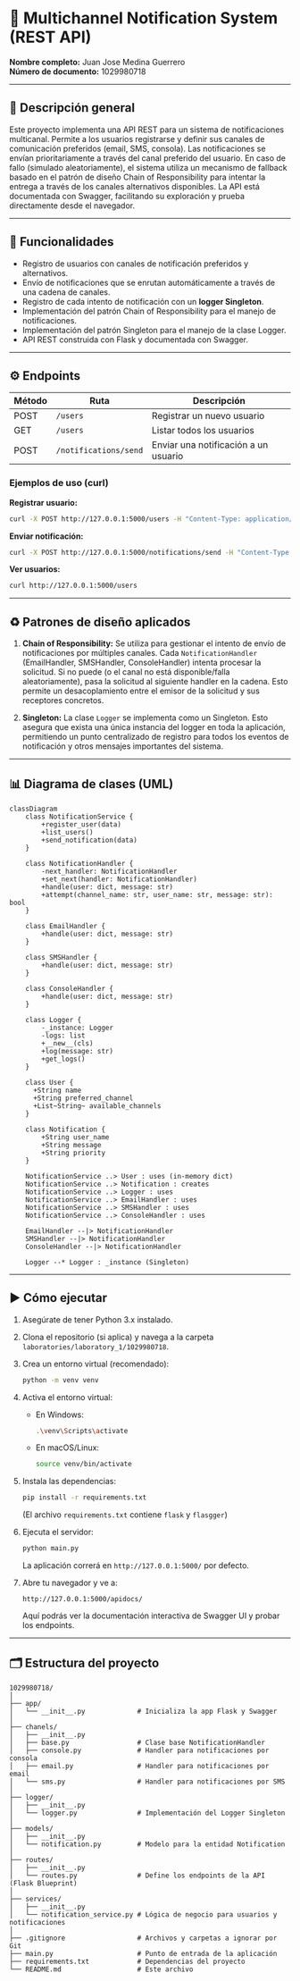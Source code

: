 # 🧪 **Multichannel Notification System (REST API)**

**Nombre completo:** Juan Jose Medina Guerrero \
**Número de documento:** 1029980718

---

## 📝 Descripción general

Este proyecto implementa una API REST para un sistema de notificaciones multicanal. Permite a los usuarios registrarse y definir sus canales de comunicación preferidos (email, SMS, consola). Las notificaciones se envían prioritariamente a través del canal preferido del usuario. En caso de fallo (simulado aleatoriamente), el sistema utiliza un mecanismo de fallback basado en el patrón de diseño Chain of Responsibility para intentar la entrega a través de los canales alternativos disponibles. La API está documentada con Swagger, facilitando su exploración y prueba directamente desde el navegador.

---

## 🎯 Funcionalidades

- Registro de usuarios con canales de notificación preferidos y alternativos.
- Envío de notificaciones que se enrutan automáticamente a través de una cadena de canales.
- Registro de cada intento de notificación con un **logger Singleton**.
- Implementación del patrón Chain of Responsibility para el manejo de notificaciones.
- Implementación del patrón Singleton para el manejo de la clase Logger.
- API REST construida con Flask y documentada con Swagger.

---

## ⚙️ Endpoints

| Método | Ruta                  | Descripción                          |
| ------ | --------------------- | ------------------------------------ |
| POST   | `/users`              | Registrar un nuevo usuario           |
| GET    | `/users`              | Listar todos los usuarios            |
| POST   | `/notifications/send` | Enviar una notificación a un usuario |

### Ejemplos de uso (curl)

**Registrar usuario:**

```bash
curl -X POST http://127.0.0.1:5000/users -H "Content-Type: application/json" -d "{\"name\":\"Juan Perez\",\"preferred_channel\":\"email\",\"available_channels\":[\"email\",\"sms\",\"console\"]}"
```

**Enviar notificación:**

```bash
curl -X POST http://127.0.0.1:5000/notifications/send -H "Content-Type: application/json" -d "{\"user_name\":\"Juan Perez\",\"message\":\"Tu cita es mañana\", \"priority\":\"high\"}"
```

**Ver usuarios:**

```bash
curl http://127.0.0.1:5000/users
```

---

## ♻️ Patrones de diseño aplicados

1. **Chain of Responsibility:** Se utiliza para gestionar el intento de envío de notificaciones por múltiples canales. Cada `NotificationHandler` (EmailHandler, SMSHandler, ConsoleHandler) intenta procesar la solicitud. Si no puede (o el canal no está disponible/falla aleatoriamente), pasa la solicitud al siguiente handler en la cadena. Esto permite un desacoplamiento entre el emisor de la solicitud y sus receptores concretos.

2. **Singleton:** La clase `Logger` se implementa como un Singleton. Esto asegura que exista una única instancia del logger en toda la aplicación, permitiendo un punto centralizado de registro para todos los eventos de notificación y otros mensajes importantes del sistema.

---

## 📊 Diagrama de clases (UML)

```mermaid
classDiagram
    class NotificationService {
        +register_user(data)
        +list_users()
        +send_notification(data)
    }

    class NotificationHandler {
        -next_handler: NotificationHandler
        +set_next(handler: NotificationHandler)
        +handle(user: dict, message: str)
        +attempt(channel_name: str, user_name: str, message: str): bool
    }

    class EmailHandler {
        +handle(user: dict, message: str)
    }

    class SMSHandler {
        +handle(user: dict, message: str)
    }

    class ConsoleHandler {
        +handle(user: dict, message: str)
    }

    class Logger {
        -_instance: Logger
        -logs: list
        +__new__(cls)
        +log(message: str)
        +get_logs()
    }

    class User {
      +String name
      +String preferred_channel
      +List~String~ available_channels
    }

    class Notification {
        +String user_name
        +String message
        +String priority
    }

    NotificationService ..> User : uses (in-memory dict)
    NotificationService ..> Notification : creates
    NotificationService ..> Logger : uses
    NotificationService ..> EmailHandler : uses
    NotificationService ..> SMSHandler : uses
    NotificationService ..> ConsoleHandler : uses

    EmailHandler --|> NotificationHandler
    SMSHandler --|> NotificationHandler
    ConsoleHandler --|> NotificationHandler

    Logger --* Logger : _instance (Singleton)
```

---

## ▶️ Cómo ejecutar

1.  Asegúrate de tener Python 3.x instalado.
2.  Clona el repositorio (si aplica) y navega a la carpeta `laboratories/laboratory_1/1029980718`.
3.  Crea un entorno virtual (recomendado):
    ```bash
    python -m venv venv
    ```
4.  Activa el entorno virtual:
    - En Windows:
      ```bash
      .\venv\Scripts\activate
      ```
    - En macOS/Linux:
      ```bash
      source venv/bin/activate
      ```
5.  Instala las dependencias:

    ```bash
    pip install -r requirements.txt
    ```

    (El archivo `requirements.txt` contiene `flask` y `flasgger`)

6.  Ejecuta el servidor:

    ```bash
    python main.py
    ```

    La aplicación correrá en `http://127.0.0.1:5000/` por defecto.

7.  Abre tu navegador y ve a:
    ```
    http://127.0.0.1:5000/apidocs/
    ```
    Aquí podrás ver la documentación interactiva de Swagger UI y probar los endpoints.

---

## 🗂️ Estructura del proyecto

```
1029980718/
│
├── app/
│   └── __init__.py             # Inicializa la app Flask y Swagger
│
├── chanels/
│   ├── __init__.py
│   ├── base.py                 # Clase base NotificationHandler
│   ├── console.py              # Handler para notificaciones por consola
│   ├── email.py                # Handler para notificaciones por email
│   └── sms.py                  # Handler para notificaciones por SMS
│
├── logger/
│   ├── __init__.py
│   └── logger.py               # Implementación del Logger Singleton
│
├── models/
│   ├── __init__.py
│   └── notification.py         # Modelo para la entidad Notification
│
├── routes/
│   ├── __init__.py
│   └── routes.py               # Define los endpoints de la API (Flask Blueprint)
│
├── services/
│   ├── __init__.py
│   └── notification_service.py # Lógica de negocio para usuarios y notificaciones
│
├── .gitignore                  # Archivos y carpetas a ignorar por Git
├── main.py                     # Punto de entrada de la aplicación
├── requirements.txt            # Dependencias del proyecto
└── README.md                   # Este archivo
```
